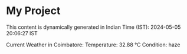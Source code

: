 # My Project

This content is dynamically generated in Indian Time (IST): 2024-05-05 20:06:27 IST


Current Weather in Coimbatore:
Temperature: 32.88 °C
Condition: haze
